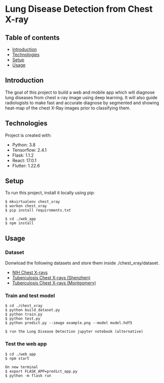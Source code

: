 # Lung Disease Detection from Chest X-ray

## Table of contents

- [Introduction](#introduction)
- [Technologies](#technologies)
- [Setup](#setup)
- [Usage](#usage)

## Introduction

The goal of this project to build a web and mobile app which will diagnose lung diseases from chest x-ray image using deep learning. It will also guide radiologists to make fast and accurate diagnose by segmented and showing heat-map of the chest X-Ray images prior to classifying them.

## Technologies

Project is created with:

- Python: 3.8
- Tensorflow: 2.4.1
- Flask: 1.1.2
- React: 17.0.1
- Flutter: 1.22.6

## Setup

To run this project, install it locally using pip:

```
$ mkvirtualenv chest_xray
$ workon chest_xray
$ pip install requirnments.txt

$ cd ./web_app
$ npm install
```

## Usage

### Dataset

Donwload the following datasets and store them inside ./chest_xray/dataset.

- [NIH Chest X-rays](https://www.kaggle.com/nih-chest-xrays/data)
- [Tuberculosis Chest X-rays (Shenzhen)](https://www.kaggle.com/raddar/tuberculosis-chest-xrays-shenzhen)
- [Tuberculosis Chest X-rays (Montgomery)](https://www.kaggle.com/raddar/tuberculosis-chest-xrays-montgomery)

### Train and test model

```
$ cd ./chest_xray
$ python build_dataset.py
$ python train.py
$ python test.py
$ python predict.py --image example.png --model model.hdf5

$ run the Lung Disease Detection jupyter notebook (alternative)

```

### Test the web app

```
$ cd ./web_app
$ npm start

On new terminal
$ export FLASK_APP=predict_app.py
$ python -m flask run
```
